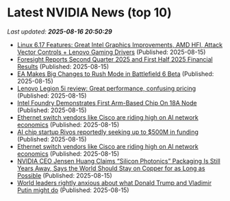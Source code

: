 # Latest NVIDIA News (top 10)
_Last updated: **2025-08-16 20:50:29**_

- [Linux 6.17 Features: Great Intel Graphics Improvements, AMD HFI, Attack Vector Controls + Lenovo Gaming Drivers](https://www.phoronix.com/review/linux-617-features) (Published: 2025-08-15)
- [Foresight Reports Second Quarter 2025 and First Half 2025 Financial Results](https://www.globenewswire.com/news-release/2025/08/15/3134465/0/en/Foresight-Reports-Second-Quarter-2025-and-First-Half-2025-Financial-Results.html) (Published: 2025-08-15)
- [EA Makes Big Changes to Rush Mode in Battlefield 6 Beta](https://www.cnet.com/tech/gaming/ea-makes-big-changes-to-rush-mode-in-battlefield-6-beta-for-weekend-2/) (Published: 2025-08-15)
- [Lenovo Legion 5i review: Great performance, confusing pricing](https://www.pcworld.com/article/2875214/lenovo-legion-5i-15irx10-review.html) (Published: 2025-08-15)
- [Intel Foundry Demonstrates First Arm-Based Chip On 18A Node](https://hothardware.com/news/intel-foundry-demos-deer-creek-falls-reference-soc) (Published: 2025-08-15)
- [Ethernet switch vendors like Cisco are riding high on AI network economics](https://biztoc.com/x/55dad0acf0aa9911) (Published: 2025-08-15)
- [AI chip startup Rivos reportedly seeking up to $500M in funding](https://siliconangle.com/2025/08/15/ai-chip-startup-rivos-reportedly-seeking-500m-funding/) (Published: 2025-08-15)
- [Ethernet switch vendors like Cisco are riding high on AI network economics](https://www.theregister.com/2025/08/15/ethernet_ai_gpus/) (Published: 2025-08-15)
- [NVIDIA CEO Jensen Huang Claims “Silicon Photonics” Packaging Is Still Years Away, Says the World Should Stay on Copper for as Long as Possible](https://wccftech.com/nvidia-ceo-jensen-huang-claims-silicon-photonics-packaging-is-still-years-away/) (Published: 2025-08-15)
- [World leaders rightly anxious about what Donald Trump and Vladimir Putin might do](https://www.abc.net.au/news/2025-08-16/donald-trump-vladimir-putin-alaska-ukraine/105637696) (Published: 2025-08-15)

